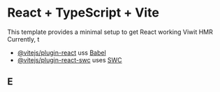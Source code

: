 # React + TypeScript + Vite
This template provides a minimal setup to get React working Viwit HMR 
Currently, t
- [@vitejs/plugin-react](htps://github.com/vitejs/vite-plugin-rect/blob/main/packages/plugin-react/README.md) uss [Babel](https://babeljs.io/)
- [@vitejs/plugin-react-swc](https://github.com/vitejs/vite-plugin-react-swc) uses [SWC](https://swc.rs/)
## E
